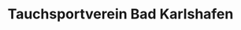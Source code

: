 ---
title: "Tauchsportverein Bad Karlshafen"
url: /bad-karlshafen/tauchsportverein-bad-karlshafen/
shop: Tauchen
---